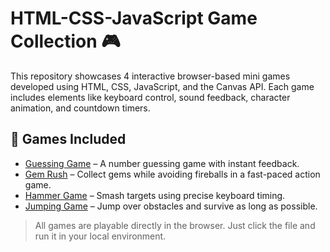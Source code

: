 # HTML-CSS-JavaScript Game Collection 🎮

This repository showcases 4 interactive browser-based mini games developed using HTML, CSS, JavaScript, and the Canvas API. Each game includes elements like keyboard control, sound feedback, character animation, and countdown timers.

## 🎲 Games Included

- [Guessing Game](./) – A number guessing game with instant feedback.
- [Gem Rush](./gem_rush.html) – Collect gems while avoiding fireballs in a fast-paced action game.
- [Hammer Game](./hammer_game.html) – Smash targets using precise keyboard timing.
- [Jumping Game](./Jumping_game.html) – Jump over obstacles and survive as long as possible.

> All games are playable directly in the browser. Just click the file and run it in your local environment.

